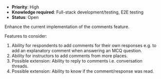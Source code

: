 * **Priority**: High
* **Knowledge required**: Full-stack development/testing, E2E testing
* **Status**: Open

Enhance the current implementation of the comments feature.

Features to consider:
1. Ability for respondents to add comments for their own responses e.g. to add an explanatory comment when answering an MCQ question.
1. Ability for instructors to add comments from more places.
1. Possible extension: Ability to reply to comments i.e. conversation threads.
1. Possible extension: Ability to know if the comment/response was read.
